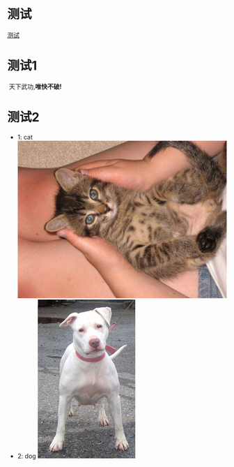 # 测试
[测试](http://www.tensorflow.org)

# 测试1
  天下武功,**唯快不破!**

# 测试2
* 1: cat
![lin](https://github.com/chenwq8/test001/blob/master/file01/6.jpg?raw=true)
* 2: dog
![lin](https://github.com/chenwq8/test001/blob/master/file01/31.jpg?raw=true)
